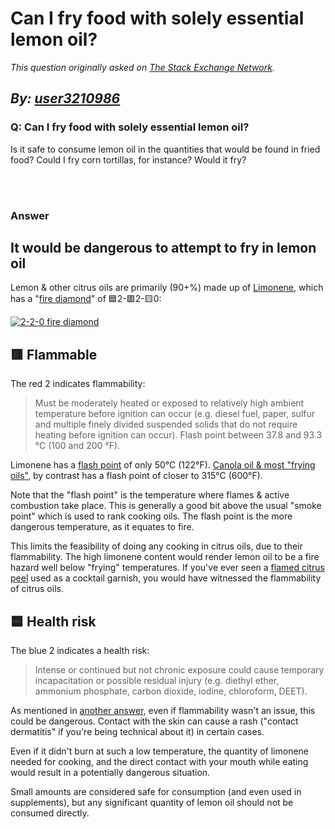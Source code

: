 # Can I fry food with solely essential lemon oil?

_This question originally asked on [The Stack Exchange Network](https://cooking.stackexchange.com/q/119493)._

_By: [user3210986](https://cooking.stackexchange.com/u/97320)_
<br>
--------------------------------------------
### Q: Can I fry food with solely essential lemon oil?
<p>Is it safe to consume lemon oil in the quantities that would be found in fried food? Could I fry corn tortillas, for instance? Would it fry?</p>

<br><br>
### Answer 
<h2>It would be dangerous to attempt to fry in lemon oil</h2>
<p>Lemon &amp; other citrus oils are primarily (90+%) made up of <a href="https://en.wikipedia.org/wiki/Limonene" rel="noreferrer">Limonene</a>, which has a &quot;<a href="https://en.wikipedia.org/wiki/NFPA_704" rel="noreferrer">fire diamond</a>&quot; of 🟦2-🟥2-🟨0:</p>
<p><a href="https://i.sstatic.net/bahme.png" rel="noreferrer"><img src="https://i.sstatic.net/bahme.png" alt="2-2-0 fire diamond" /></a></p>
<h2>🟥 Flammable</h2>
<p>The red 2 indicates flammability:</p>
<blockquote>
<p>Must be moderately heated or exposed to relatively high ambient temperature before ignition can occur (e.g. diesel fuel, paper, sulfur and multiple finely divided suspended solids that do not require heating before ignition can occur). Flash point between 37.8 and 93.3 °C (100 and 200 °F).</p>
</blockquote>
<p>Limonene has a <a href="https://en.wikipedia.org/wiki/Flash_point" rel="noreferrer">flash point</a> of only 50°C (122°F). <a href="https://www.reluctantgourmet.com/smoke-point/" rel="noreferrer">Canola oil &amp; most &quot;frying oils&quot;</a>, by contrast has a flash point of closer to 315°C (600°F).</p>
<p>Note that the &quot;flash point&quot; is the temperature where flames &amp; active combustion take place. This is generally a good bit above the usual &quot;smoke point&quot; which is used to rank cooking oils. The flash point is the more dangerous temperature, as it equates to fire.</p>
<p>This limits the feasibility of doing any cooking in citrus oils, due to their flammability. The high limonene content would render lemon oil to be a fire hazard well below &quot;frying&quot; temperatures. If you've ever seen a <a href="https://www.thrillist.com/how-to/how-to-flame-a-citrus-peel" rel="noreferrer">flamed citrus peel</a> used as a cocktail garnish, you would have witnessed the flammability of citrus oils.</p>
<h2>🟦 Health risk</h2>
<p>The blue 2 indicates a health risk:</p>
<blockquote>
<p>Intense or continued but not chronic exposure could cause temporary incapacitation or possible residual injury (e.g. diethyl ether, ammonium phosphate, carbon dioxide, iodine, chloroform, DEET).</p>
</blockquote>
<p>As mentioned in <a href="https://cooking.stackexchange.com/a/119494/45339">another answer</a>, even if flammability wasn't an issue, this could be dangerous. Contact with the skin can cause a rash (&quot;contact dermatitis&quot; if you're being technical about it) in certain cases.</p>
<p>Even if it didn't burn at such a low temperature, the quantity of limonene needed for cooking, and the direct contact with your mouth while eating would result in a potentially dangerous situation.</p>
<p>Small amounts are considered safe for consumption (and even used in supplements), but any significant quantity of lemon oil should not be consumed directly.</p>

